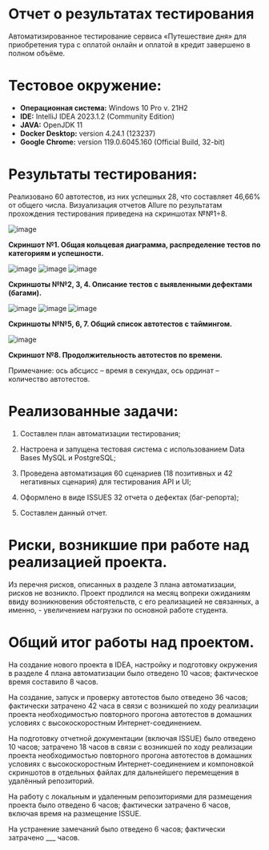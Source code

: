 # Отчет о результатах тестирования

Автоматизированное тестирование сервиса «Путешествие дня» для приобретения тура с оплатой онлайн и оплатой в кредит завершено в полном объёме.

# Тестовое окружение:
- **Операционная система:** Windows 10 Pro v. 21H2
- **IDE:** IntelliJ IDEA 2023.1.2 (Community Edition)
- **JAVA:** OpenJDK 11
- **Docker Desktop:** version 4.24.1 (123237)
- **Google Chrome:** version  119.0.6045.160 (Official Build, 32-bit)

# Результаты тестирования:
Реализовано 60 автотестов, из них успешных 28, что составляет 46,66% от общего числа.
Визуализация отчетов Allure по результатам прохождения тестирования приведена на скриншотах №№1÷8.

![image](https://github.com/Sergey30ssw/Final_work_SSW_03/assets/133129423/04449fab-82af-4554-87ba-c1ac139669fa)

**Скриншот №1. Общая кольцевая диаграмма, распределение тестов по категориям и успешности.**

![image](https://github.com/Sergey30ssw/Final_work_SSW_03/assets/133129423/93f79e51-0751-4e7c-ba95-6163db4e4623)
![image](https://github.com/Sergey30ssw/Final_work_SSW_03/assets/133129423/08dc1bb6-ba9d-4678-aef9-cb7dec889661)
![image](https://github.com/Sergey30ssw/Final_work_SSW_03/assets/133129423/c349b8d3-3f21-4830-90a8-3a6b11c77ff4)

**Скриншоты №№2, 3, 4. Описание тестов с выявленными дефектами (багами).**

![image](https://github.com/Sergey30ssw/Final_work_SSW_03/assets/133129423/e6b66499-e642-486b-abd9-db6a97898836)
![image](https://github.com/Sergey30ssw/Final_work_SSW_03/assets/133129423/d44bb8c1-a0cd-4fce-b401-8c9b33cec2f4)
![image](https://github.com/Sergey30ssw/Final_work_SSW_03/assets/133129423/7e484b65-33ce-4bd7-8e8d-8aa52604f1ca)

**Скриншоты №№5, 6, 7. Общий список автотестов с таймингом.**

![image](https://github.com/Sergey30ssw/Final_work_SSW_03/assets/133129423/e5023358-5d68-48cc-9e9d-2ba6f1ab0942)

**Скриншот №8. Продолжительность автотестов по времени.**

Примечание: ось абсцисс – время в секундах, ось ординат – количество автотестов.

# Реализованные задачи:

1) Составлен план автоматизации тестирования;

2) Настроена и запущена тестовая система с использованием Data Bases MySQL и PostgreSQL;

3) Проведена автоматизация 60 сценариев (18 позитивных и 42 негативных сценария) для тестирования API и UI;

4) Оформлено в виде ISSUES 32 отчета о дефектах (баг-репорта);

5) Составлен данный отчет.

# Риски, возникшие при работе над реализацией проекта.
Из перечня рисков, описанных в разделе 3 плана автоматизации, рисков не возникло. Проект продлился на месяц вопреки ожиданиям ввиду возникновения обстоятельств, с его реализацией не связанных, а именно, - увеличением нагрузки по основной работе студента.

# Общий итог работы над проектом.
На создание нового проекта в IDEA, настройку и подготовку окружения в разделе 4 плана автоматизации было отведено 10 часов; фактическое время составило 8 часов.

На создание, запуск и проверку автотестов было отведено 36 часов; фактически затрачено 42 часа в связи с возникшей по ходу реализации проекта необходимостью повторного прогона автотестов в домашних условиях с высокоскоростным Интернет-соединением.

На подготовку отчетной документации (включая ISSUE) было отведено 10 часов; затрачено 18 часов в связи с возникшей по ходу реализации проекта необходимостью повторного прогона автотестов в домашних условиях с высокоскоростным Интернет-соединением и компоновкой скриншотов в отдельных файлах для дальнейшего перемещения в удалённый репозиторий.

На работу с локальным и удаленным репозиториями для размещения проекта было отведено 6 часов; фактически затрачено 6 часов, включая время на размещение ISSUE.

На устранение замечаний было отведено 6 часов; фактически затрачено ___ часов.






